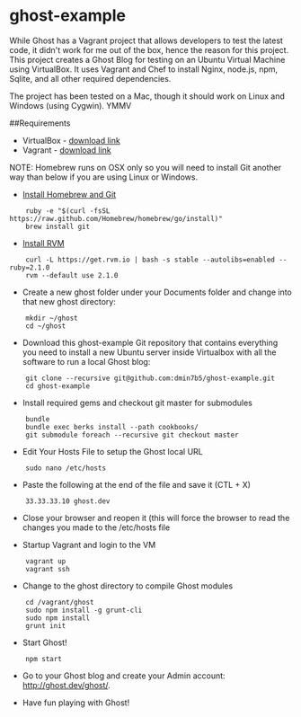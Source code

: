 ghost-example
=============

While Ghost has a Vagrant project that allows developers to test the latest code, it didn't work for me out of the box, hence the reason for this project.  This project creates a Ghost Blog for testing on an Ubuntu Virtual Machine using VirtualBox.  It uses Vagrant and Chef to install Nginx, node.js, npm, Sqlite, and all other required dependencies.

The project has been tested on a Mac, though it should work on Linux and Windows (using Cygwin). YMMV

##Requirements

* VirtualBox - [download link](https://www.virtualbox.org/wiki/Downloads)
* Vagrant - [download link](http://www.vagrantup.com/downloads.html)

NOTE: Homebrew runs on OSX only so you will need to install Git another way than below if you are using Linux or Windows.

* [Install Homebrew and Git](http://brew.sh)

```
    ruby -e "$(curl -fsSL https://raw.github.com/Homebrew/homebrew/go/install)"
    brew install git
```

* [Install RVM](https://rvm.io/rvm/install)

```
    curl -L https://get.rvm.io | bash -s stable --autolibs=enabled --ruby=2.1.0
    rvm --default use 2.1.0
```

* Create a new ghost folder under your Documents folder and change into that new ghost directory:

```
    mkdir ~/ghost
    cd ~/ghost
```

* Download this ghost-example Git repository that contains everything you need to install a new Ubuntu server inside Virtualbox with all the software to run a local Ghost blog:

```
    git clone --recursive git@github.com:dmin7b5/ghost-example.git
    cd ghost-example
```

* Install required gems and checkout git master for submodules

```
    bundle
    bundle exec berks install --path cookbooks/
    git submodule foreach --recursive git checkout master
```
    
* Edit Your Hosts File to setup the Ghost local URL

```
    sudo nano /etc/hosts
```

* Paste the following at the end of the file and save it (CTL + X)

```
    33.33.33.10 ghost.dev
```
    
* Close your browser and reopen it (this will force the browser to read the changes you made to the /etc/hosts file

* Startup Vagrant and login to the VM

```
    vagrant up
    vagrant ssh
```

* Change to the ghost directory to compile Ghost modules

```
    cd /vagrant/ghost
    sudo npm install -g grunt-cli
    sudo npm install
    grunt init
```
    
* Start Ghost!

```
    npm start
```
    
* Go to your Ghost blog and create your Admin account: http://ghost.dev/ghost/.

* Have fun playing with Ghost!


